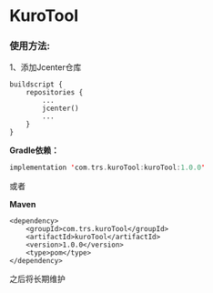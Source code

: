# KuroTool
### 使用方法:
1、添加Jcenter仓库
```
buildscript {
    repositories {
        ...
        jcenter()
        ...
    }
}
```

**Gradle依赖：**
```kotlin
implementation 'com.trs.kuroTool:kuroTool:1.0.0'
```
或者

**Maven**
```
<dependency>
	<groupId>com.trs.kuroTool</groupId>
	<artifactId>kuroTool</artifactId>
	<version>1.0.0</version>
	<type>pom</type>
</dependency>
```

之后将长期维护